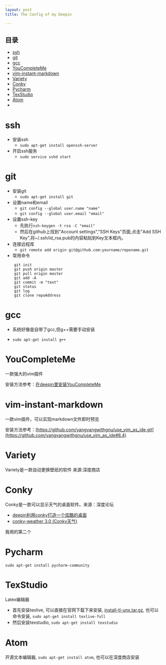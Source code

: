 ```yaml
---
layout: post
title: The Config of my Deepin

---
```



## 目录
* [ssh](#ssh)
* [git](#git)
* [gcc](#gcc)
* [YouCompleteMe](#youcompleteme)
* [vim-instant-markdown](#vim-instant-markdown)
* [Variety](#variety)
* [Conky](#conky)
* [Pycharm](#pycharm)
* [TexStudio](#texstudio)
* [Atom](#atom)
* []()


# ssh

* 安装ssh
	* `sudo apt-get install openssh-server`
* 开启ssh服务
	* `sudo service sshd start`

# git

* 安装git
	* `sudo apt-get install git`
* 设置name和email
	* `git config --global user.name "name"`
	* `git config --global user.email "email"`
* 设置ssh-key
	* 先执行`ssh-keygen -t rsa -C "email"`
	* 然后在github上找到"Account settings","SSH Keys"页面,点击"Add SSH Key",将~/.ssh/id_rsa.pub的内容粘贴到Key文本框内。
* 连接远程库
	* `git remote add origin git@github.com:yourname/reponame.git`
* 常用命令
```
	git init
	git push origin master
	git pull origin master
	git add -A
	git commit -m "text"
	git status
	git log
	git clone repoAddress
```

# gcc

* 系统好像是自带了gcc,但g++需要手动安装

* `sudo apt-get install g++`

# YouCompleteMe
一款强大的vim插件

安装方法参考：[在deepin里安装YouCompleteMe](https://wmjtxt.github.io/2018-05-14-%E5%9C%A8deepin%E4%B8%8A%E5%AE%89%E8%A3%85YouCompleteMe/)

# vim-instant-markdown
一款vim插件，可以实现markdown文件即时预览

安装方法参考：[https://github.com/yangyangwithgnu/use_vim_as_ide.git](https://github.com/yangyangwithgnu/use_vim_as_ide#8.4)

# Variety
Variety是一款自动更换壁纸的软件
来源:深度商店

# Conky
Conky是一款可以显示天气的桌面软件。来源：深度论坛
* [deepin利用conky打造一个炫酷的桌面](https://bbs.deepin.org/forum.php?mod=viewthread&tid=148009&highlight=conky)
* [conky-weather 3.0 (Conky天气)](https://bbs.deepin.org/forum.php?mod=viewthread&tid=152734&highlight=conky)

我用的第二个

# Pycharm

`sudo apt-get install pycharm-community`

# TexStudio
Latex编辑器
* 首先安装texlive, 可以直接在官网下载下来安装, [install-tl-unx.tar.gz](http://mirror.ctan.org/systems/texlive/tlnet/install-tl-unx.tar.gz), 也可以命令安装, `sudo apt-get install texlive-full`
* 然后安装texstudio, `sudo apt-get install texstudio`

# Atom
开源文本编辑器, `sudo apt-get install atom`, 也可以在深度商店安装
